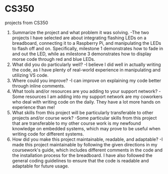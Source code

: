 # CS350
projects from CS350

1) Summarize the project and what problem it was solving.
-The two projects I have selected are about integrating flashing LEDs on a breadboard, connecting it to a Raspberry Pi, and manipulating the LEDs to flash off and on. Specifically, milestone 1 demonstrates how to fade in and out the LED, while as milestone 3 demonstrates how to display morse code through red and blue LEDs.
2) What did you do particularly well?
-I believe I did well in actually writing the code, as I have plenty of real-world experience in manipulating and utilizing VS code.
3) Where could you improve?
-I can improve on explaining my code better through inline comments.
4) What tools and/or resources are you adding to your support network?
-Some resources I am adding into my support network are my coworkers who deal with writing code on the daily. They have a lot more hands on experience than me!
5) What skills from this project will be particularly transferable to other projects and/or course work?
-Some particular skills from this project that are transferable to my other course work is my newfound knowledge on embedded systems, which may prove to be useful when writing code for different systems.
6) How did you make this project maintainable, readable, and adaptable?
-I made this project maintainable by following the given directions in my coursework's guide, which includes different comments in the code and the installation process for the breadboard. I have also followed the general coding guidelines to ensure that the code is readable and adaptable for future usage.
